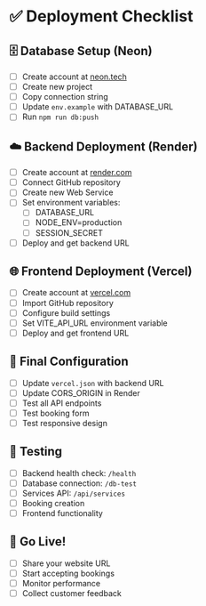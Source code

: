 # ✅ Deployment Checklist

## 🗄️ Database Setup (Neon)
- [ ] Create account at [neon.tech](https://neon.tech)
- [ ] Create new project
- [ ] Copy connection string
- [ ] Update `env.example` with DATABASE_URL
- [ ] Run `npm run db:push`

## ☁️ Backend Deployment (Render)
- [ ] Create account at [render.com](https://render.com)
- [ ] Connect GitHub repository
- [ ] Create new Web Service
- [ ] Set environment variables:
  - [ ] DATABASE_URL
  - [ ] NODE_ENV=production
  - [ ] SESSION_SECRET
- [ ] Deploy and get backend URL

## 🌐 Frontend Deployment (Vercel)
- [ ] Create account at [vercel.com](https://vercel.com)
- [ ] Import GitHub repository
- [ ] Configure build settings
- [ ] Set VITE_API_URL environment variable
- [ ] Deploy and get frontend URL

## 🔧 Final Configuration
- [ ] Update `vercel.json` with backend URL
- [ ] Update CORS_ORIGIN in Render
- [ ] Test all API endpoints
- [ ] Test booking form
- [ ] Test responsive design

## 🧪 Testing
- [ ] Backend health check: `/health`
- [ ] Database connection: `/db-test`
- [ ] Services API: `/api/services`
- [ ] Booking creation
- [ ] Frontend functionality

## 🎉 Go Live!
- [ ] Share your website URL
- [ ] Start accepting bookings
- [ ] Monitor performance
- [ ] Collect customer feedback
